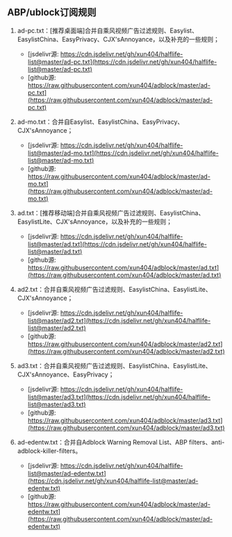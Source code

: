 ## ABP/ublock订阅规则
1. ad-pc.txt：[推荐桌面端]合并自乘风视频广告过滤规则、Easylist、EasylistChina、EasyPrivacy、CJX'sAnnoyance，以及补充的一些规则；

    - [jsdelivr源: https://cdn.jsdelivr.net/gh/xun404/halflife-list@master/ad-pc.txt](https://cdn.jsdelivr.net/gh/xun404/halflife-list@master/ad-pc.txt)
    - [github源: https://raw.githubusercontent.com/xun404/adblock/master/ad-pc.txt](https://raw.githubusercontent.com/xun404/adblock/master/ad-pc.txt)

1. ad-mo.txt：合并自Easylist、EasylistChina、EasyPrivacy、CJX'sAnnoyance；

    - [jsdelivr源: https://cdn.jsdelivr.net/gh/xun404/halflife-list@master/ad-mo.txt](https://cdn.jsdelivr.net/gh/xun404/halflife-list@master/ad-mo.txt)
    - [github源: https://raw.githubusercontent.com/xun404/adblock/master/ad-mo.txt](https://raw.githubusercontent.com/xun404/adblock/master/ad-mo.txt)

3. ad.txt：[推荐移动端]合并自乘风视频广告过滤规则、EasylistChina、EasylistLite、CJX'sAnnoyance，以及补充的一些规则；

    - [jsdelivr源: https://cdn.jsdelivr.net/gh/xun404/halflife-list@master/ad.txt](https://cdn.jsdelivr.net/gh/xun404/halflife-list@master/ad.txt)
    - [github源: https://raw.githubusercontent.com/xun404/adblock/master/ad.txt](https://raw.githubusercontent.com/xun404/adblock/master/ad.txt)

4. ad2.txt：合并自乘风视频广告过滤规则、EasylistChina、EasylistLite、CJX'sAnnoyance；

    - [jsdelivr源: https://cdn.jsdelivr.net/gh/xun404/halflife-list@master/ad2.txt](https://cdn.jsdelivr.net/gh/xun404/halflife-list@master/ad2.txt)
    - [github源: https://raw.githubusercontent.com/xun404/adblock/master/ad2.txt](https://raw.githubusercontent.com/xun404/adblock/master/ad2.txt)

5. ad3.txt：合并自乘风视频广告过滤规则、EasylistChina、EasylistLite、CJX'sAnnoyance、EasyPrivacy；

    - [jsdelivr源: https://cdn.jsdelivr.net/gh/xun404/halflife-list@master/ad3.txt](https://cdn.jsdelivr.net/gh/xun404/halflife-list@master/ad3.txt)
    - [github源: https://raw.githubusercontent.com/xun404/adblock/master/ad3.txt](https://raw.githubusercontent.com/xun404/adblock/master/ad3.txt)

6. ad-edentw.txt：合并自Adblock Warning Removal List、ABP filters、anti-adblock-killer-filters。

    - [jsdelivr源: https://cdn.jsdelivr.net/gh/xun404/halflife-list@master/ad-edentw.txt](https://cdn.jsdelivr.net/gh/xun404/halflife-list@master/ad-edentw.txt)
    - [github源: https://raw.githubusercontent.com/xun404/adblock/master/ad-edentw.txt](https://raw.githubusercontent.com/xun404/adblock/master/ad-edentw.txt)